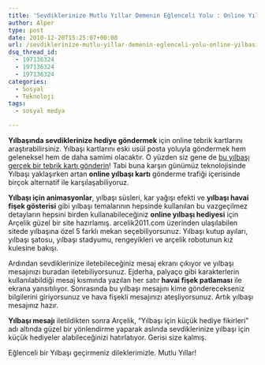 ```yaml
---
title: 'Sevdiklerinize Mutlu Yıllar Demenin Eğlenceli Yolu : Online Yılbaşı Hediyesi'
author: Alper
type: post
date: 2010-12-20T15:25:07+00:00
url: /sevdiklerinize-mutlu-yillar-demenin-eglenceli-yolu-online-yilbasi-hediyesi/
dsq_thread_id:
  - 197136324
  - 197136324
  - 197136324
categories:
  - Sosyal
  - Teknoloji
tags:
  - sosyal medya

---
```

**Yılbaşında sevdiklerinize hediye göndermek** için online tebrik kartlarını araştırabilirsiniz. Yılbaşı kartlarını eski usül posta yoluyla göndermek hem geleneksel hem de daha samimi olacaktır. O yüzden siz gene de <a href="https://www.burcinyazici.com/bu-yilbasi-gercek-bir-tebrik-karti-gonderin-788.html" target="_blank">bu yılbaşı gerçek bir tebrik kartı gönderin</a>! Tabi buna karşın günümüz teknolojisinde Yılbaşı yaklaşırken artan **online yılbaşı kartı** gönderme trafiği içerisinde birçok alternatif ile karşılaşabiliyoruz.

**Yılbaşı için animasyonlar**, yılbaşı süsleri, kar yağışı efekti ve **yılbaşı havai fişek gösterisi** gibi yılbaşı temalarının hepsinde kullanılan bu vazgeçilmez detayların hepsini birden kullanabileceğiniz **online yılbaşı hediyesi** için Arçelik güzel bir site hazırlamış. arcelik2011.com üzerinden ulaşılabilen sitede yılbaşına özel 5 farklı mekan seçebiliyorsunuz. Yılbaşı kutup ayıları, yılbaşı şatosu, yılbaşı stadyumu, rengeyikleri ve arçelik robotunun kız kulesine bakışı.

Ardından sevdiklerinize iletebileceğiniz mesaj ekranı çıkıyor ve yılbaşı mesajınızı buradan iletebiliyorsunuz. Ejderha, palyaço gibi karakterlerin kullanılabildiği mesaj kısmında yazılan her satır **havai fişek patlaması** ile ekrana yansıtılıyor. Sonrasında bu yılbaşı mesajını kime gönderecekseniz bilgilerini giriyorsunuz ve hava fişekli mesajınızı ateşliyorsunuz. Artık yılbaşı mesajınız hazır.

**Yılbaşı mesajı** iletildikten sonra Arçelik, &#8220;Yılbaşı için küçük hediye fikirleri&#8221; adı altında güzel bir yönlendirme yaparak aslında sevdiklerinize yılbaşı için küçük hediyeler alabileceğinizi hatırlatıyor. Gerisi size kalmış.

Eğlenceli bir Yılbaşı geçirmeniz dileklerimizle. Mutlu Yıllar!